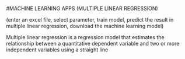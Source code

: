 #MACHINE LEARNING APPS (MULTIPLE LINEAR REGRESSION)

(enter an excel file, select parameter, train model, predict the result in multiple linear regression, download the machine learning model)

Multiple linear regression is a regression model that estimates the relationship between 
a quantitative dependent variable and two or more independent variables using a straight line

